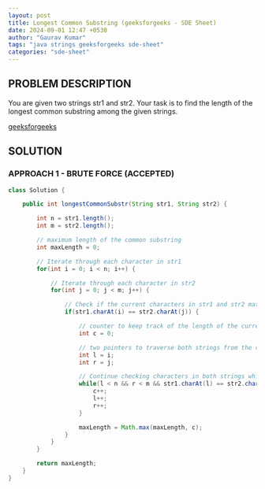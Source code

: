 ```yaml
---
layout: post
title: Longest Common Substring (geeksforgeeks - SDE Sheet)
date: 2024-09-01 12:47 +0530
author: "Gaurav Kumar"
tags: "java strings geeksforgeeks sde-sheet"
categories: "sde-sheet"
---
```


## PROBLEM DESCRIPTION

You are given two strings str1 and str2. Your task is to find the length of the longest common substring among the given strings.

[geeksforgeeks](https://www.geeksforgeeks.org/problems/longest-common-substring1452/1?page=4)

## SOLUTION

### APPROACH 1 - BRUTE FORCE (ACCEPTED)

```java
class Solution {

    public int longestCommonSubstr(String str1, String str2) {

        int n = str1.length();
        int m = str2.length();

        // maximum length of the common substring
        int maxLength = 0;

        // Iterate through each character in str1
        for(int i = 0; i < n; i++) {

            // Iterate through each character in str2
            for(int j = 0; j < m; j++) {

                // Check if the current characters in str1 and str2 match
                if(str1.charAt(i) == str2.charAt(j)) {

                    // counter to keep track of the length of the current matching substring
                    int c = 0;

                    // two pointers to traverse both strings from the current matching position
                    int l = i;
                    int r = j;

                    // Continue checking characters in both strings while they match and are within bounds
                    while(l < n && r < m && str1.charAt(l) == str2.charAt(r)) {
                        c++;
                        l++;
                        r++;
                    }

                    maxLength = Math.max(maxLength, c);
                }
            }
        }

        return maxLength;
    }
}
```
